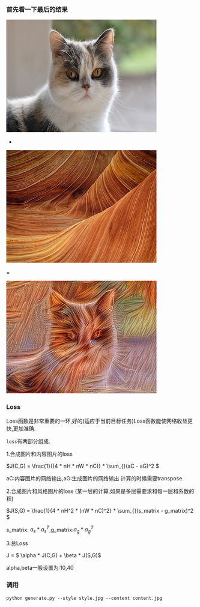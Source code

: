 ### 首先看一下最后的结果

![cat.jpg](resources/324B09893B2AEC6D1FA585658F036EC0.jpg) 

+

![sandstone.jpg](resources/7DBD07E606D9270889B644D7CB4D4BEC.jpg) 

=

![generate.jpg](resources/2233F33DBAC66C69FB6C67FAA245469D.jpg)

### Loss

Loss函数是非常重要的一环,好的(适应于当前目标任务)Loss函数能使网络收敛更快,更加准确.

`loss`有两部分组成.

1.合成图片和内容图片的loss

$J(C,G) = \frac{1}{(4 * nH * nW * nC)} * \sum_{}(aC - aG)^2 $

aC:内容图片的网络输出,aG:生成图片的网络输出
计算的时候需要transpose.

2.合成图片和风格图片的loss
(某一层的计算,如果是多层需要求和每一层和系数的积)

$J(S,G) = \frac{1}{4 * nH^2 * (nW * nC)^2} * \sum_{}(s_matrix - g_matrix)^2 $

s_matrix: $a_s * a_s^T$,g_matrix:$a_g * a_g^T$

3.总Loss

J = $ \alpha * J(C,G) + \beta * J(S,G)$

alpha,beta一般设置为:10,40

### 调用

```
python generate.py --style style.jpg --content content.jpg
```



